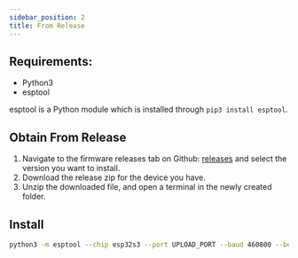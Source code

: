 ```yaml
---
sidebar_position: 2
title: From Release
---
```


## Requirements:

- Python3
- esptool

esptool is a Python module which is installed through `pip3 install esptool`.

## Obtain From Release

1. Navigate to the firmware releases tab on Github: [releases](https://github.com/CapibaraZero/fw/releases/) and select the version you want to install.
2. Download the release zip for the device you have.
3. Unzip the downloaded file, and open a terminal in the newly created folder.

## Install

```bash
python3 -m esptool --chip esp32s3 --port UPLOAD_PORT --baud 460800 --before default_reset --after hard_reset write_flash -z --flash_mode dio --flash_freq 80m --flash_size detect 0x0000 bootloader.bin 0x8000 partitions.bin 0xe000 boot_app0.bin 0x10000 firmware.bin
```
